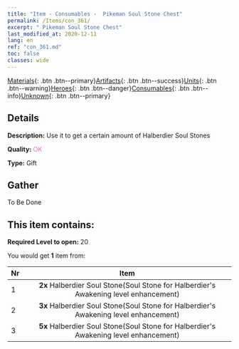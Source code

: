 ```yaml
---
title: "Item - Consumables -  Pikeman Soul Stone Chest"
permalink: /Items/con_361/
excerpt: " Pikeman Soul Stone Chest"
last_modified_at: 2020-12-11
lang: en
ref: "con_361.md"
toc: false
classes: wide
---
```

 [Materials](/Items/){: .btn .btn--primary}[Artifacts](/Items/Artifacts/){: .btn .btn--success}[Units](/Items/Units/){: .btn .btn--warning}[Heroes](/Items/Heroes/){: .btn .btn--danger}[Consumables](/Items/Consumables/){: .btn .btn--info}[Unknown](/Items/Unknown/){: .btn .btn--primary}

## Details
 **Description:** Use it to get a certain amount of Halberdier Soul Stones

 **Quality:** <span style="color: #DA70D6">OK</span>

 **Type:** Gift

## Gather

  To Be Done

## This item contains:

 **Required Level to open:** 20

 You would get **1** item  from:

  | Nr |      Item    |
  |:---|:------------:|
  | 1 |  **2x** Halberdier Soul Stone(Soul Stone for Halberdier's Awakening level enhancement) | 
  | 2 |  **3x** Halberdier Soul Stone(Soul Stone for Halberdier's Awakening level enhancement) | 
  | 3 |  **5x** Halberdier Soul Stone(Soul Stone for Halberdier's Awakening level enhancement) | 
